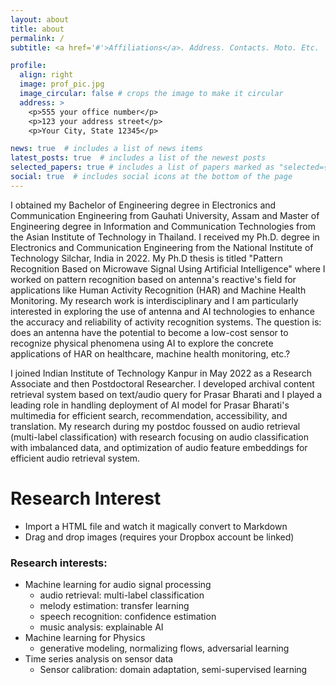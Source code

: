 ```yaml
---
layout: about
title: about
permalink: /
subtitle: <a href='#'>Affiliations</a>. Address. Contacts. Moto. Etc.

profile:
  align: right
  image: prof_pic.jpg
  image_circular: false # crops the image to make it circular
  address: >
    <p>555 your office number</p>
    <p>123 your address street</p>
    <p>Your City, State 12345</p>

news: true  # includes a list of news items
latest_posts: true  # includes a list of the newest posts
selected_papers: true # includes a list of papers marked as "selected={true}"
social: true  # includes social icons at the bottom of the page
---
```


I obtained my Bachelor of Engineering degree in Electronics and Communication Engineering from Gauhati University, Assam and Master of Engineering degree in Information and Communication Technologies from the Asian Institute of Technology in Thailand. I received my Ph.D. degree in Electronics and Communication Engineering from the National Institute of Technology Silchar, India in 2022. My Ph.D thesis is titled "Pattern Recognition Based on Microwave Signal Using Artificial Intelligence" where I worked on pattern recognition based on antenna's reactive's field for applications like Human Activity Recognition (HAR) and Machine Health Monitoring. My research work is interdisciplinary and I am particularly interested in exploring the use of antenna and AI technologies to enhance the accuracy and reliability of activity recognition systems. The question is: does an antenna have the potential to become a low-cost sensor to recognize physical phenomena using AI to explore the concrete applications of HAR on healthcare, machine health monitoring, etc.?

I joined Indian Institute of Technology Kanpur in May 2022 as a Research Associate and then Postdoctoral Researcher. I developed archival content retrieval system based on text/audio query for Prasar Bharati and I played a leading role in handling deployment of AI model for Prasar Bharati's multimedia for efficient search, recommendation, accessibility, and translation. My research during my postdoc foussed on audio retrieval (multi-label classification) with research focusing on audio classification with imbalanced data, and optimization of audio feature embeddings for efficient audio retrieval system.

# Research Interest

- Import a HTML file and watch it magically convert to Markdown
- Drag and drop images (requires your Dropbox account be linked)

<h3 id="research-interests">Research interests:</h3>
<ul>
  <li>Machine learning for audio signal processing
    <ul>
      <li>audio retrieval: multi-label classification</li>
      <li>melody estimation: transfer learning</li>
      <li>speech recognition: confidence estimation</li>
      <li>music analysis: explainable AI</li>
    </ul>
  </li>
  <li>Machine learning for Physics
    <ul>
      <li>generative modeling, normalizing flows, adversarial learning</li>
    </ul>
  </li>
  <li>Time series analysis on sensor data
    <ul>
      <li>Sensor calibration: domain adaptation, semi-supervised learning</li>
    </ul>
  </li>
</ul>